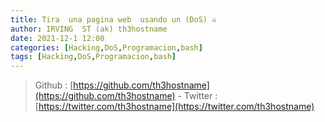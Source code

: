```yaml
---
title: Tira  una pagina web  usando un (DoS) ☠
author: IRVING  ST (ak) th3hostname
date: 2021-12-1 12:00
categories: [Hacking,DoS,Programacion,bash]
tags: [Hacking,DoS,Programacion,bash]
---
```

> Github :  [https://github.com/th3hostname](https://github.com/th3hostname) - Twitter  :  [https://twitter.com/th3hostname](https://twitter.com/th3hostname)

